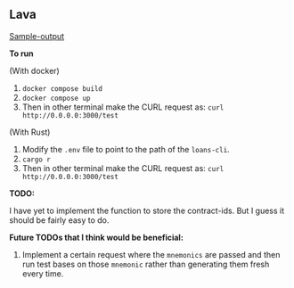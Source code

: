 ## Lava
[Sample-output](https://github.com/Harshit933/lava/blob/master/sample-output)

**To run**

(With docker)
1. `docker compose build`
2. `docker compose up`
3. Then in other terminal make the CURL request as: `curl http://0.0.0.0:3000/test`

(With Rust)
1. Modify the `.env` file to point to the path of the `loans-cli`.
2. `cargo r`
3. Then in other terminal make the CURL request as: `curl http://0.0.0.0:3000/test`

**TODO:**

I have yet to implement the function to store the contract-ids. But I guess it should be fairly easy to do.

**Future TODOs that I think would be beneficial:**
1. Implement a certain request where the `mnemonics` are passed and then run test bases on those `mnemonic` rather than generating them fresh every time.
